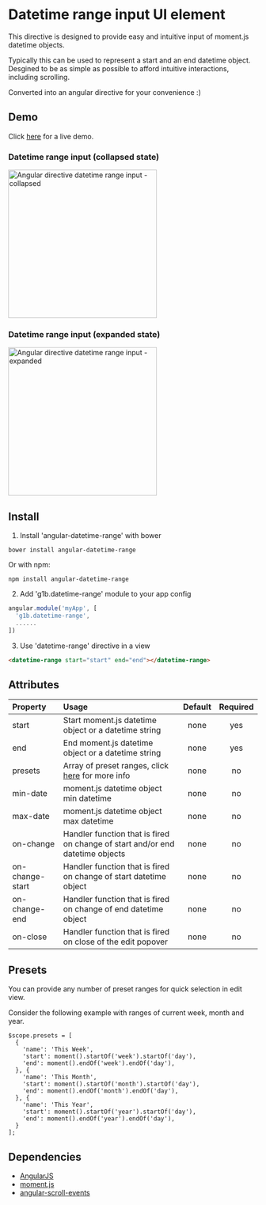 # Datetime range input UI element

This directive is designed to provide easy and intuitive input of moment.js datetime objects.

Typically this can be used to represent a start and an end datetime object.  
Desgined to be as simple as possible to afford intuitive interactions, including scrolling.

Converted into an angular directive for your convenience :)

## Demo
Click <a href="https://rawgit.com/g1eb/angular-datetime-range/master/" target="_blank">here</a> for a live demo.

### Datetime range input (collapsed state)
[<img src="https://raw.githubusercontent.com/g1eb/angular-datetime-range/master/images/start_datetime.png" alt="Angular directive datetime range input - collapsed" width="300px">](https://rawgit.com/g1eb/angular-datetime-range/master/)

### Datetime range input (expanded state)
[<img src="https://raw.githubusercontent.com/g1eb/angular-datetime-range/master/images/end_datetime.png" alt="Angular directive datetime range input - expanded" width="300px">](https://rawgit.com/g1eb/angular-datetime-range/master/)

## Install

1) Install 'angular-datetime-range' with bower

```
bower install angular-datetime-range
```

Or with npm:

```
npm install angular-datetime-range
```

2) Add 'g1b.datetime-range' module to your app config


```javascript
angular.module('myApp', [
  'g1b.datetime-range',
  ......
])
```

3) Use 'datetime-range' directive in a view

```html
<datetime-range start="start" end="end"></datetime-range>
```

## Attributes

|Property        | Usage           | Default  | Required |
|:------------- |:-------------|:-----:|:-----:|
| start | Start moment.js datetime object or a datetime string | none | yes |
| end | End moment.js datetime object or a datetime string | none | yes |
| presets | Array of preset ranges, click <a href="https://github.com/g1eb/angular-datetime-range#presets" target="_blank">here</a> for more info | none | no |
| min-date | moment.js datetime object min datetime | none | no |
| max-date | moment.js datetime object max datetime | none | no |
| on-change | Handler function that is fired on change of start and/or end datetime objects | none | no |
| on-change-start | Handler function that is fired on change of start datetime object | none | no |
| on-change-end | Handler function that is fired on change of end datetime object | none | no |
| on-close | Handler function that is fired on close of the edit popover | none | no |

## Presets

You can provide any number of preset ranges for quick selection in edit view.  

Consider the following example with ranges of current week, month and year.
```
$scope.presets = [
  {
    'name': 'This Week',
    'start': moment().startOf('week').startOf('day'),
    'end': moment().endOf('week').endOf('day'),
  }, {
    'name': 'This Month',
    'start': moment().startOf('month').startOf('day'),
    'end': moment().endOf('month').endOf('day'),
  }, {
    'name': 'This Year',
    'start': moment().startOf('year').startOf('day'),
    'end': moment().endOf('year').endOf('day'),
  }
];
```

## Dependencies

* [AngularJS](https://angularjs.org/)
* [moment.js](http://momentjs.com/)
* [angular-scroll-events](https://github.com/g1eb/angular-scroll-events)
